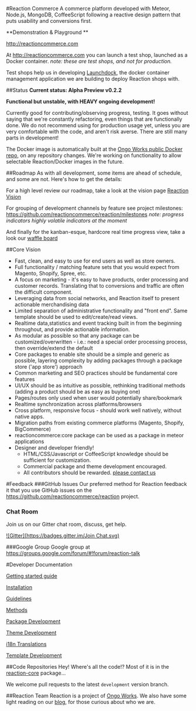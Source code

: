 #Reaction Commerce
A commerce platform developed with Meteor, Node.js, MongoDB, CoffeeScript following a reactive design pattern that puts usability and conversions first.

**Demonstration & Playground **

http://reactioncommerce.com

At http://reactioncommerce.com you can launch a test shop, launched as a Docker container. *note: these are test shops, and not for production.*

Test shops help us in developing [Launchdock](https://github.com/ongoworks/launchdock), the docker container management application we are building to deploy Reaction shops with.

##Status
**Current status: Alpha Preview v0.2.2**

**Functional but unstable, with HEAVY ongoing development!**

Currently good for contributing/observing progress, testing. It goes without saying that we're constantly refactoring, even things that are functionally done. We do not recommend using for production usage yet, unless you are very comfortable with the code, and aren't risk averse. There are still many parts in development!

The Docker image is automatically built at the [Ongo Works public Docker repo](https://index.docker.io/u/ongoworks/), on any repository changes. We're working on functionality to allow selectable Reaction/Docker images in the future.

##Roadmap
As with all development, some items are ahead of schedule, and some are not. Here's how to get the details:

For a high level review our roadmap, take a look at the vision page [Reaction Vision](http://reactioncommerce.com/vision)

For grouping of development channels by feature see project milestones: https://github.com/reactioncommerce/reaction/milestones *note: progress indicators highly volatile indicators at the moment*

And finally for the kanban-esque, hardcore real time progress view, take a look our [waffle board](https://waffle.io/reactioncommerce/reaction)

##Core Vision

* Fast, clean, and easy to use for end users as well as store owners.
* Full functionality / matching feature sets that you would expect from Magento, Shopify, Spree, etc.
* A focus on marketing - it's easy to have products, order processing and customer records. Translating that to conversions and traffic are often the difficult component.
* Leveraging data from social networks, and Reaction itself to present actionable merchandising data
* Limited separation of administrative functionality and "front end". Same template should be used to edit/create/read views.
* Realtime data,statistics and event tracking built in from the beginning throughout, and provide actionable information.
* As modular as possible so that any package can be customized/overwritten - i.e.: need a special order processing process, then override/extend the default
* Core packages to enable site should be a simple and generic as possible, layering complexity by adding packages through a package store ('app store') approach
* Common marketing and SEO practices should be fundamental core features
* UI/UX should be as intuitive as possible, rethinking traditional methods (adding a product should be as easy as buying one)
* Pages/routes only used when user would potentially share/bookmark
* Realtime synchronization across platforms/browsers
* Cross platform, responsive focus - should work well natively, without native apps.
* Migration paths from existing commerce platforms (Magento, Shopify, BigCommerce)
* reactioncommerce:core package can be used as a package in meteor applications
* Designer and developer friendly!
    * HTML/CSS/Javascript or CoffeeScript knowledge should be sufficient for customization.
    * Commercial package and theme development encouraged.
    * All contributors should be rewarded. [please contact us](mailto:hello@ongoworks.com)


#Feedback
###GitHub Issues
Our preferred method for Reaction feedback it that you use GitHub issues on the https://github.com/reactioncommerce/reaction project. 

### Chat Room
Join us on our Gitter chat room, discuss, get help.
 
[![Gitter](https://badges.gitter.im/Join Chat.svg)](https://gitter.im/reactioncommerce/reaction?utm_source=badge&utm_medium=badge&utm_campaign=pr-badge&utm_content=badge)

###Google Group
Google group at https://groups.google.com/forum/#!forum/reaction-talk 

#Developer Documentation

[Getting started guide](http://thoughts.reactioncommerce.com/how-to-get-involved-with-reaction-commerce/)

[Installation](https://github.com/ongoworks/reaction-core/blob/master/docs/installation.md)

[Guidelines](https://github.com/ongoworks/reaction-core/blob/master/docs/conventions.md)

[Methods](https://github.com/ongoworks/reaction-core/blob/master/docs/methods.md)

[Package Development](https://github.com/ongoworks/reaction-core/blob/master/docs/packages.md)

[Theme Development](https://github.com/ongoworks/reaction-core/blob/master/docs/themes.md)

[i18n Translations](https://github.com/ongoworks/reaction-core/blob/master/docs/i18n.md)

[Template Development](https://github.com/ongoworks/reaction-core/blob/master/docs/templates.md)


##Code Repositories
Hey! Where's all the code!? Most of it is in the [reaction-core](https://github.com/reactioncommerce/reaction-core/) package...

We welcome pull requests to the latest `development` version branch.

##Reaction Team
Reaction is a project of [Ongo Works](http://ongoworks.com). We also have some light reading on our [blog](http://thoughts.reactioncommerce.com/), for those curious about who we are.
